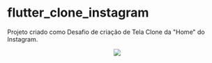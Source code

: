 # flutter_clone_instagram

Projeto criado como Desafio de criação de Tela Clone da "Home" do Instagram.

<div align="center">
<img src="https://user-images.githubusercontent.com/18678939/206861382-a6102db4-5fff-41f2-a9f2-e8355e6e6617.jpg" height="auto" max-width="100%"/>
</div>

